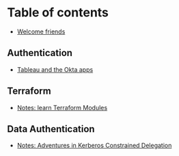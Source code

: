 # Table of contents

* [Welcome friends](README.md)

## Authentication

* [Tableau and the Okta apps](authentication/recipe-tableau-and-okta-saml.md)

## Terraform

* [Notes: learn Terraform Modules](terraform/notes-learn-terraform-modules.md)

## Data Authentication

* [Notes: Adventures in Kerberos Constrained Delegation](data-authentication/notes-adventures-in-kerberos-delegation.md)

